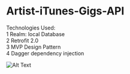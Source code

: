# Artist-iTunes-Gigs-API

Technologies Used: </br>
1 Realm: local Database </br>
2 Retrofit 2.0 </br>
3 MVP Design Pattern </br>
4 Dagger dependency injection </br>

![Alt Text](https://s18.postimg.org/llq5fhm21/Home.png)
